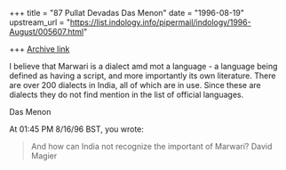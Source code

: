 +++
title = "87 Pullat Devadas Das Menon"
date = "1996-08-19"
upstream_url = "https://list.indology.info/pipermail/indology/1996-August/005607.html"

+++
[Archive link](https://list.indology.info/pipermail/indology/1996-August/005607.html)

I believe that Marwari is a dialect amd mot a language - a language being
defined as having a script, and more importantly its own literature. There
are over 200 dialects in India, all of which are in use. Since these are
dialects they do not find mention in the list of official languages.

Das Menon

At 01:45 PM 8/16/96 BST, you wrote:
>And how can India not recognize the important of Marwari?
>David Magier
>
>





